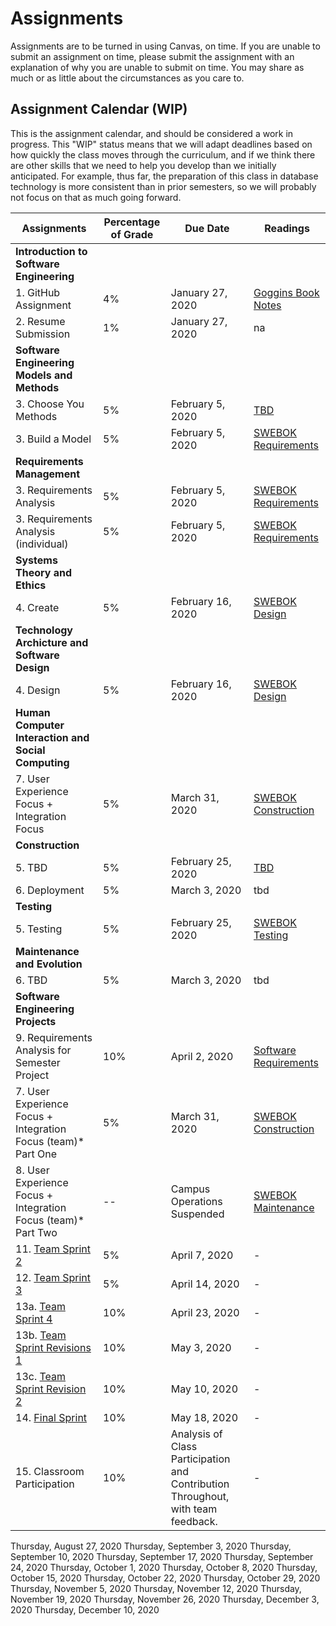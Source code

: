 # Assignments
Assignments are to be turned in using Canvas, on time. If you are unable to submit an assignment on time, please submit the assignment with an explanation of why you are unable to submit on time. You may share as much or as little about the circumstances as you care to. 

## Assignment Calendar (WIP)

This is the assignment calendar, and should be considered a work in progress. This "WIP" status means that we will adapt deadlines based on how quickly the class moves through the curriculum, and if we think there are other skills that we need to help you develop than we initially anticipated. For example, thus far, the preparation of this class in database technology is more consistent than in prior semesters, so we will probably not focus on that as much going forward. 


| **Assignments** | **Percentage of Grade** | **Due Date** | **Readings** | 
| --- | --- | -- | --- | 
| **Introduction to Software Engineering** ||
| 1. GitHub Assignment | 4% | January 27, 2020 | [Goggins Book Notes](../readings/Goggins-Notes-Book-Form.pdf) |
| 2. Resume Submission | 1% | January 27, 2020 | na | 
| **Software Engineering Models and Methods** ||
| 3. Choose You Methods | 5% | February 5, 2020 | [TBD](tbd.pdf) |
| 3. Build a Model | 5% | February 5, 2020 | [SWEBOK Requirements](tbd.pdf) |  
| **Requirements Management** ||
| 3. Requirements Analysis  | 5% | February 5, 2020 | [SWEBOK Requirements](../readings/SWEBOK-Requirements.pdf) | 
| 3. Requirements Analysis (individual) | 5% | February 5, 2020 | [SWEBOK Requirements](../readings/SWEBOK-Requirements.pdf) | 
| **Systems Theory and Ethics** ||
| 4. Create | 5% |  February 16, 2020 | [SWEBOK Design](deterimine.pdf) | 
| **Technology Archicture and Software Design** ||
| 4. Design | 5% |  February 16, 2020 | [SWEBOK Design](../readings/SWEBOK-Design.pdf) | 
| **Human Computer Interaction and Social Computing** ||
| 7. User Experience Focus + Integration Focus | 5% | March 31, 2020 | [SWEBOK Construction](../readings/SWEBOK-Construction.pdf) |
| **Construction** ||
| 5. TBD | 5% | February 25, 2020 |  [TBD](../readings/tbd.pdf) |
| 6. Deployment | 5% | March 3, 2020 | tbd |
| **Testing** ||
| 5. Testing | 5% | February 25, 2020 |  [SWEBOK Testing](../readings/SWEBOK-Testing.pdf) |
| **Maintenance and Evolution**
| 6. TBD | 5% | March 3, 2020 | tbd |
| **Software Engineering Projects** ||
| 9. Requirements Analysis for Semester Project | 10% | April 2, 2020 | [Software Requirements](../readings/leffingwell-widrig.pdf) |
| 7. User Experience Focus + Integration Focus (team)* Part One | 5% | March 31, 2020 | [SWEBOK Construction](../readings/SWEBOK-Construction.pdf) |
| 8. User Experience Focus + Integration Focus (team)* Part Two | -- | Campus Operations Suspended | [SWEBOK Maintenance](../readings/SWEBOK-Maintenance.pdf) |
| 11. [Team Sprint 2](./11.-team-sprint-2.md) | 5% | April 7, 2020 | - |
| 12. [Team Sprint 3](./12.-team-sprint-3.md) | 5% | April 14, 2020 | - |
| 13a. [Team Sprint 4](./13a.-team-sprint-4.md) | 10% | April 23, 2020 | - |
| 13b. [Team Sprint Revisions 1](./13b.-team-sprint-5.md) | 10% | May 3, 2020 | - |
| 13c. [Team Sprint Revision 2](./13c.-team-sprint-6.md) | 10% | May 10, 2020 | - |
| 14. [Final Sprint](./14.-final-team-sprint.md) | 10% |  May 18, 2020 | - | 
| 15. Classroom Participation | 10% | Analysis of Class Participation and Contribution Throughout, with team feedback. | - |


Thursday, August 27, 2020
Thursday, September 3, 2020
Thursday, September 10, 2020
Thursday, September 17, 2020
Thursday, September 24, 2020
Thursday, October 1, 2020
Thursday, October 8, 2020
Thursday, October 15, 2020
Thursday, October 22, 2020
Thursday, October 29, 2020
Thursday, November 5, 2020
Thursday, November 12, 2020
Thursday, November 19, 2020
Thursday, November 26, 2020
Thursday, December 3, 2020
Thursday, December 10, 2020